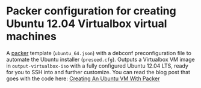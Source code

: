 Packer configuration for creating Ubuntu 12.04 Virtualbox virtual machines
================
A [packer](http://www.packer.io/) template (`ubuntu_64.json`) with a debconf preconfiguration file to automate the Ubuntu installer (`preseed.cfg`). Outputs a Virtualbox VM image in `output-virtualbox-iso` with a fully configured Ubuntu 12.04 LTS, ready for you to SSH into and further customize. You can read the blog post that goes with the code here: [Creating An Ubuntu VM With Packer](http://kappataumu.com/articles/creating-an-Ubuntu-VM-with-packer.html)
